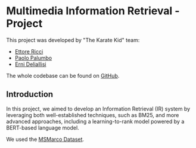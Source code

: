 # Multimedia Information Retrieval - Project

This project was developed by "The Karate Kid" team:

- [Ettore Ricci](https://github.com/Etto48)
- [Paolo Palumbo](https://github.com/paolpal)
- [Erni Deliallisi](https://github.com/erni-de)

The whole codebase can be found on [GitHub](https://github.com/Etto48/MIRProject).

## Introduction

In this project, we aimed to develop an Information Retrieval (IR) system by leveraging both well-established techniques, such as BM25, and more advanced approaches, including a learning-to-rank model powered by a BERT-based language model.

We used the [MSMarco Dataset](https://microsoft.github.io/msmarco/).


